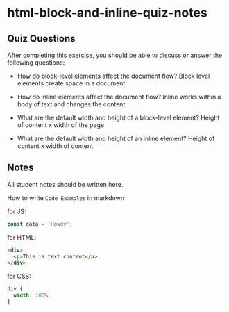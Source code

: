 # html-block-and-inline-quiz-notes

## Quiz Questions

After completing this exercise, you should be able to discuss or answer the following questions:

- How do block-level elements affect the document flow?
  Block level elements create space in a document.

- How do inline elements affect the document flow?
  Inline works within a body of text and changes the content

- What are the default width and height of a block-level element?
  Height of content x width of the page

- What are the default width and height of an inline element?
  Height of content x width of content

## Notes

All student notes should be written here.

How to write `Code Examples` in markdown

for JS:

```javascript
const data = 'Howdy';
```

for HTML:

```html
<div>
  <p>This is text content</p>
</div>
```

for CSS:

```css
div {
  width: 100%;
}
```

